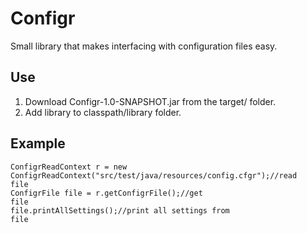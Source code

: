 # Configr
Small library that makes interfacing with configuration files easy.


## Use
1. Download Configr-1.0-SNAPSHOT.jar from the target/ folder.
2. Add library to classpath/library folder.

## Example
<code>ConfigrReadContext r = new ConfigrReadContext("src/test/java/resources/config.cfgr");//read file</code><br>
<code>ConfigrFile file = r.getConfigrFile();//get file</code><br>
<code>file.printAllSettings();//print all settings from file</code><br>
